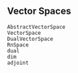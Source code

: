 ## Vector Spaces

```@docs
AbstractVectorSpace
VectorSpace
DualVectorSpace
RnSpace
dual
dim
adjoint
```